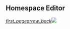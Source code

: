 ## Homespace Editor
<element><div class="navigation"><a></a><a href="/"><i class="material-icons navigate">first_page</i></a><a href="../"><i class="material-icons navigate">arrow_back</i></a><a href="https://indreams.me/element/oVWCcHdQCLi"><img class="material-icons navigate" src="https://assets.indreams.me/images/icons/favicons/apple-touch-icon.png"></a></div></element>
<head><style>blockquote>h5 { line-height:0!important }</style></head>
